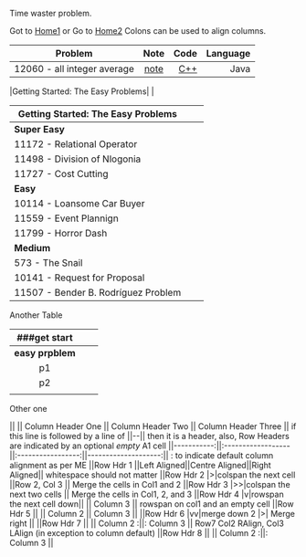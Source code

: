 Time waster problem.

Got to [Home1](https://klmahmood.github.io/hello-world/)
or Go to [Home2](../index.md)
Colons can be used to align columns.

| Problem        |   Note         | Code  | Language |
| ------------- |:-------------:| -----:|-----:|
| 12060 - all integer average| [note](../src/chapter1/chapter2/12060.md)   |[C++](../src/chapter1/chapter2/12060_all_integer_average.cpp)  | Java |



|Getting Started: The Easy Problems| |




|  Getting Started: The Easy Problems |   |   |
|-|-|-|
|**Super Easy**   |   |   |
|  11172 - Relational Operator  |   |   |
| 11498 - Division of Nlogonia  |   |   |
|  11727 - Cost Cutting  |   |   |
| **Easy**  |   |   |
|  10114 - Loansome Car Buyer  |   |   |
|  11559 - Event Plannign  |   |   |
|  11799 - Horror Dash  |   |   |
| **Medium**  |   |   |
|  573 - The Snail  |   |   |
|  10141 - Request for Proposal  |   |   |
|  11507 - Bender B. Rodríguez Problem  |   |   |



Another Table

|  ###get start |   |   |
|:-:|:-:|:-:|
|**easy prpblem**    |
|   p1|   |   |
|   p2|   |   |
|   |   |   |

Other one

||            || Column Header One || Column Header Two || Column Header Three || if this line is followed by a line of ||--|| then it is a header, also, Row Headers are indicated by an optional *empty* A1 cell
||-----------:||:------------------||:-----------------:||--------------------:|| : to indicate default column alignment as per ME
||Row Hdr 1   ||Left Aligned||Centre Aligned||Right Aligned|| whitespace should not matter
||Row Hdr 2   |>|colspan the next cell                  ||Row 2, Col 3         || Merge the cells in Col1 and 2
||Row Hdr 3   |>>|colspan the next two cells                                   || Merge the cells in Col1, 2, and 3
||Row Hdr 4   |v|rowspan the next cell down||           || Column 3            || rowspan on col1 and an empty cell
||Row Hdr 5   ||                   || Column 2          || Column 3            ||
||Row Hdr 6   |vv|merge down 2     |>| Merge right                             ||
||Row Hdr 7   ||                   || Column 2         :||: Column 3           || Row7 Col2 RAlign, Col3 LAlign (in exception to column default)
||Row Hdr 8   ||                   || Column 2         :||: Column 3           ||


<!--
Notes for Me:
Formatted.
Cross-platform
Tested.
-->
    
